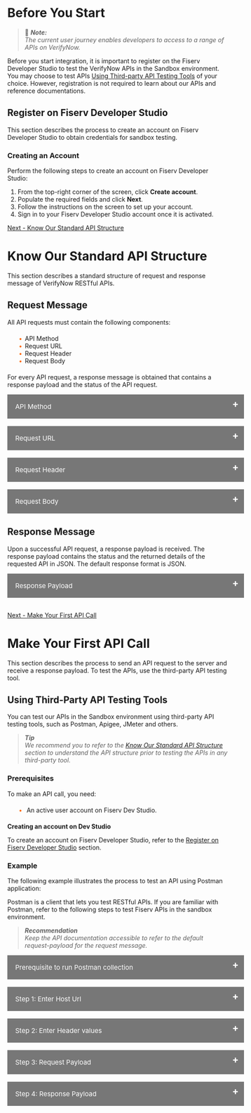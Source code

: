 <!-- 
type: tab 
titles: Before You Start, Know Our Standard API Structure, Make Your First API Call
-->



# Before You Start

<!-- theme: info -->

> :memo: _**Note:**  <br/>The current user journey enables developers to access to a range of APIs on VerifyNow._

  
Before you start integration, it is important to register on the Fiserv Developer Studio to test the VerifyNow APIs in the Sandbox environment. You may choose to test APIs <a href="?path=docs/getting-started/make-your-first-api-call.md#using-third-party-api-testing-tools" >Using  Third-party API Testing Tools</a> of your choice. However, registration is not required to learn about our APIs and reference documentations.
<!--

[![Video Thumbnail]][Video]  

-->

<!--[![Video Thumbnail]][Video1]  

[Video]: https://user-images.githubusercontent.com/81968767/231950346-2b13475d-f395-4b11-8a55-2d0c93f45813.mp4
[Video Thumbnail]: https://user-images.githubusercontent.com/81968767/232030323-bbde320a-2bf5-4e21-97c0-8fe1a8895913.png

[Video1]: https://github.com/Fiserv/banking-hub/assets/81706748/a776e7c8-bea8-410e-9529-43ca3968327d-->


## Register on Fiserv Developer Studio
This section describes the process to create an account on Fiserv Developer Studio to obtain credentials for sandbox testing.

### Creating an Account

Perform the following steps to create an account on Fiserv Developer Studio:
1.	From the top-right corner of the screen, click **Create account**.
2.	Populate the required fields and click **Next**.
3.	Follow the instructions on the screen to set up your account.
4.	Sign in to your Fiserv Developer Studio account once it is activated.




<a href="#tab-know_our_standard_api_structure" >Next - Know Our Standard API Structure</a>



<!-- type: tab -->



# Know Our Standard API Structure 

This section describes a standard structure of request and response message of VerifyNow RESTful APIs. 

## Request Message

All API requests must contain the following components:
<div class="card-body">
<ul>
<li>API Method</li>
<li>Request URL</li>
<li>Request Header</li>
<li>Request Body</li>
</ul>
</div>

For every API request, a response message is obtained that contains a response payload and the status of the API request.

<div class="collapsible-container">
<div>
   <input type="checkbox" class="collapsible-checkbox" id="section1">
    <label class="label-expand" for="section1">API Method</label>
    <div class="content-expand">
    <p>For security reasons, all API methods are set to POST or PUT, irrespective of the operation.</p>
    </div>
    </div>
    </br>
    <div>
    <input type="checkbox" class="collapsible-checkbox" id="section2">
    <label class="label-expand" for="section2">Request URL</label>
    <div class="content-expand">
    <p>Request URL is formed by appending Host URL and API path.</p>
    <h4>Request URL = Host URL + API path</h4>
    <p>The API path along with the method (POST or PUT) is listed under the API Explorer section of that API on Fiserv Developer Studio.Refer the following example to construct a request URL for <a href="../api/?type=post&path=/cashedgerws/verifynow/verify/v1">VerifyNow</a> API:</p>
     <img src="https://raw.githubusercontent.com/Fiserv/verifynow/develop/assets/images/verifynowservice.png"/>
     <p>If host URL of the product is https://qa-ft.onefiserv.net, then request URL will be:</p>
     <img src="https://raw.githubusercontent.com/Fiserv/verifynow/develop/assets/images/verifynow_hostandrequest_url.png">
    </div>
    </div>
    </br>
    <div>
    <input type="checkbox" class="collapsible-checkbox" id="section3">
    <label class="label-expand" for="section3">Request Header</label>
    <div class="content-expand">
    <p>Header parameters are common for all API requests of VerifyNow APIs.</p>
    <h4>Sample Header Example</h4>
<pre>
 <code>
"requestHeaders": [
							{
								"key": "AdminUserName",
								"value": "string"								
							},
							{
								"key": "AdminPassword",
								"value": "string"	
							},
							{
								"key": "HomeId",
								"value": "string"								
							},
							{
								"key": "Content-Type",
								"value": "application/json"
							}
						]
</code>
</pre>
   </div>
    </div>
    </br>
    <div>
    <input type="checkbox" class="collapsible-checkbox" id="section4">
    <label class="label-expand" for="section4">Request Body</label>
    <div class="content-expand">
    <p>The request body of an API changes based on the type of request being processed. Request body contains the detailed information that is required to perform a particular type of request.</p>
    <h4>Request Payload</h4>
    <p>The following example shows the sample request payload for <b>VerifyNow</b> API request.</p>
    <pre>
    <code>
    {
  "VerifyNowRequest": {
    "requestId": "string",
    "profile": {
      "email": "string",
      "firstName": "string",
      "lastName": "string",
      "userId": "string"
    },
    "profileDetails": {
      "ssn": "string",
      "address": {
        "addressLine1": "string",
        "city": "string",
        "state": "string",
        "zipCode": "string"
      },
      "phoneNumber": "string"
    },
    "accountOwnershipVerification": {
      "instantVerification": {
        "enable": "string"
      },
      "trialDepositVerification": {
        "enable": "string"
      }
    }
  }
}
</code>
</pre>
    </div>
    </div>
    </div>

<!--### API Method

For security reasons, all API methods are set to POST or PUT, irrespective of the operation. 

### Request URL

Request URL is formed by appending Host URL and API path. 


 theme: info 
 **Request URL = Host URL + API path**


The API path along with the method (POST or PUT) is listed under the API Explorer section of that API on Fiserv Developer Studio. 
Refer the following example to construct a request URL for [**verify now**](../api/?type=post&path=/cashedgerws/verifynow/verify/v1) API:

![image](../assets/images/verifynowservice.png)


If host URL of the product is https://qa-ft.onefiserv.net, then request URL will be:

![image](../assets/images/verifynow_hostandrequest_url.png)




### Request Header
  
  
Header parameters are common for all API requests of Verify Now APIs. 

**Sample Header Example**
```
"requestHeaders": [
							{
								"key": "AdminUserName",
								"value": "string"								
							},
							{
								"key": "AdminPassword",
								"value": "string"	
							},
							{
								"key": "HomeId",
								"value": "string"								
							},
							{
								"key": "Content-Type",
								"value": "application/json"
							}
						]

```

### Request Body

The request body of an API changes based on the type of request being processed. Request body contains the detailed information that is required to perform a particular type of request.

**Request Payload** 

The following example shows the sample request payload for **verify now** API request.

```
{
  "VerifyNowRequest": {
    "requestId": "string",
    "profile": {
      "email": "string",
      "firstName": "string",
      "lastName": "string",
      "userId": "string"
    },
    "profileDetails": {
      "ssn": "string",
      "address": {
        "addressLine1": "string",
        "city": "string",
        "state": "string",
        "zipCode": "string"
      },
      "phoneNumber": "string"
    },
    "accountOwnershipVerification": {
      "instantVerification": {
        "enable": "string"
      },
      "trialDepositVerification": {
        "enable": "string"
      }
    }
  }
}
```
 -->


## Response Message

Upon a successful API request, a response payload is received. The response payload contains the status and the returned details of the requested API in JSON. The default response format is JSON.


<div class="collapsible-container">
<div>
   <input type="checkbox" class="collapsible-checkbox" id="section5">
    <label class="label-expand" for="section5">Response Payload</label>
    <div class="content-expand">
    <p>The following example shows the sample response payload for <b>VerifyNow</b> API request.</p>
    <pre>
    <code>
    {
    "requestId" : "string",
    "token" : "string",
    "profileInfo" : {
        "profileId" : "string",
        "profileStatus" : "string"
    },
    "status" : {
        "statusCode" : "string",
        "statusDesc" : "string",
        "statusType" : "string"
}
}
    </code>
    </pre>
    <p>To view the API documentation of <b>VerifyNow</b> API in API Explorer, <a href="../api/?type=post&path=/cashedgerws/verifynow/verify/v1">click here</a></p>
    </div>
    </div>
    </br>
    </div>
     

<!-- ### Response Payload

The following example shows the sample response payload for **verify now** API request.

```
{
    "requestId" : "string",
    "token" : "string",
    "profileInfo" : {
        "profileId" : "string",
        "profileStatus" : "string"
    },
    "status" : {
        "statusCode" : "string",
        "statusDesc" : "string",
        "statusType" : "string"
}
}
```

To view the API documentation of **verify now** API in API Explorer, [click here](../api/?type=post&path=/cashedgerws/verifynow/verify/v1).-->



 [Next - Make Your First API Call](#tab-make_your_first_api_call) 



<!-- type: tab -->



# Make Your First API Call

This section describes the process to send an API request to the server and receive a response payload. To test the APIs, use the third-party API testing tool.

## Using Third-Party API Testing Tools

You can test our APIs in the Sandbox environment using third-party API testing tools, such as Postman, Apigee, JMeter and others.


<!-- theme: info -->

> _**Tip**  <br> We recommend you to refer to the <a href="?path=docs/getting-started/know-our-standard-api-structure.md#know-our-standard-api-structure" title="Click to open">Know Our Standard API Structure</a> section to understand the API structure prior to testing the APIs in any third-party tool._


### Prerequisites
To make an API call, you need:
<div class="card-body">
<ul>
<li> An active user account on Fiserv Dev Studio.</li>
</ul>
</div>

**Creating an account on Dev Studio**


To create an account on Fiserv Developer Studio, refer to the [Register on Fiserv Developer Studio](?path=docs/getting-started/before-you-start.md#register-on-fiserv-developer-studio) section. 


### Example
  
The following example illustrates the process to test an API using Postman application:
  
  
Postman is a client that lets you test RESTful APIs. If you are familiar with Postman, refer to the following steps to test Fiserv APIs in the sandbox environment. 
  
<!-- theme: info -->  

> _**Recommendation**  <br> Keep the API documentation accessible to refer to the default request-payload for the request message._


<div class="collapsible-container">
<div>
   <input type="checkbox" class="collapsible-checkbox" id="section6">
    <label class="label-expand" for="section6">Prerequisite to run Postman collection</label>
    <div class="content-expand">
    <p>To  test an API using Postman application: </p>
    <p>1. Open a web or desktop application of Postman.</p>
    <p>2.	Create a new HTTP request.</p>
    <p>3.	Set the API method to POST or PUT, as mentioned in the API document which you want to test. </p>
    <p class="block-quote">Note: <br/>API method of all Fiserv APIs is either set to POST or PUT for all operations.</p>
    <p>4.	Insert the request URL. </p>
    <p>5.	Add Header as new parameters under the <b>Headers</b> section and insert the value in JSON format.</p>
    <p>6.	Insert the request-payload under the <b>Body</b> tab. Make sure that the <b>raw</b> radio button is activated and the text format is set to <b>JSON</b>.</p>
    <br/>
    <img src="https://raw.githubusercontent.com/Fiserv/verifynow/develop/assets/images/Jsonselection_body.png"/><br/>
    <p class="block-quote">Note: <br/>Default request-payload can be copied from the API Explorer document and you may modify certain fields as mentioned in the documentation.</p>
    <p>7.	Modify the field values in JSON code that you want to test.</p>
    <p>8. Click <b>Send</b>. API response is generated in the Response section.</p>
    </div>
    </div>
    </br>
    </div>
    

<!--#### Prerequisite to run Postman collection


To  test an API using Postman application: 

1. Open a web or desktop application of Postman.
2.	Create a new HTTP request.
3.	Set the API method to POST or PUT, as mentioned in the API document which you want to test. 
   
    #### Note
    
  API method of all Fiserv APIs is either set to POST or PUT for all operations.

4.	Insert the request URL.     
5.	Add Header as new parameters under the **Headers** section and insert the value in JSON format.
6.	Insert the request-payload under the **Body** tab. Make sure that the **raw** radio button is activated and the text format is set to **JSON**. 
  
    <kbd><img src="https://raw.githubusercontent.com/Fiserv/verifynow/develop/assets/images/Jsonselection_body.png" width="70%" /></kbd><br>
    
    
    > #### Note
    >
    > Default request-payload can be copied from the API Explorer document and you may modify certain fields as mentioned in the documentation.
  
7.	Modify the field values in JSON code that you want to test. 
8.	Click **Send**. API response is generated in the Response section. -->

<div class="collapsible-container">
<div>
   <input type="checkbox" class="collapsible-checkbox" id="section7">
    <label class="label-expand" for="section7">Step 1:  Enter Host Url</label>
    <div class="content-expand">
    <img src="https://raw.githubusercontent.com/Fiserv/verifynow/develop/assets/images/verifynowurl.png">
    </div>
    </div>
    </br>
    <div>
    <input type="checkbox" class="collapsible-checkbox" id="section8">
    <label class="label-expand" for="section8">Step 2: Enter Header values</label>
    <div class="content-expand">
    <img src="https://raw.githubusercontent.com/Fiserv/verifynow/develop/assets/images/verifynow_HeaderDetails.png">
    </div>
    </div>
    </br>
    <div>
    <input type="checkbox" class="collapsible-checkbox" id="section9">
    <label class="label-expand" for="section9">Step 3: Request Payload</label>
    <div class="content-expand">
    <img src="https://raw.githubusercontent.com/Fiserv/verifynow/develop/assets/images/verifynowrequest.png">
    </div>
    </div>
    </br>
    <div>
    <input type="checkbox" class="collapsible-checkbox" id="section10">
    <label class="label-expand" for="section10">Step 4: Response Payload</label>
    <div class="content-expand">
    <img src="https://raw.githubusercontent.com/Fiserv/verifynow/develop/assets/images/verifynowresponse.png">
    </div>
    </div>
    </br>
    </div>


<!--#### STEP 1:

Enter Host Url.

![image](../assets/images/Verifynow_Url.png)

#### STEP 2:

Enter Header values. 

![image](../assets/images/verifynow_HeaderDetails.png)R

#### STEP 3:

Request Payload.

![image](../assets/images/Verifynow_Request.png)

#### STEP 4:

Response Payload.

![image](../assets/images/Verifynow_Repsonse.png)-->
  
  

<!-- type: tab-end -->


<style>

    .collapsible-container {
        width: 100%;
    }

    .collapsible-checkbox {
        display: none;
    }

    .label-expand {
        background-color: #777;
        color: white;
        cursor: pointer;
        padding: 18px;
        width: 100%;
        border: none;
        text-align: left;
        outline: none;
        font-size: 15px;
        display: block;
        position: relative;
    }
   .label-expand::after{
        content: '+';
        font-size: 22px;
        font-weight: bold;
        position: absolute;
        right: 12px;
        top: 8px;
    }
    input:checked + label::after {
        content: '-';
        font-size: 22px;
        right: 14px;
        top: 8px;
    }

    .collapsible-checkbox:checked+.label-expand {
        background-color: #555;
    }

    .content-expand {
        padding: 0 18px;
        display: none;
        overflow: hidden;
        background-color: #f1f1f1;
    }

    .collapsible-checkbox:checked+.label-expand+.content-expand {
        display: block;
    }


    .block-quote {
        padding: 1em;
        color: #6a737d;
        border-left: 0.375em solid #40a9ff;
        background: #e6f7ff;
        border-radius: 3px;
    }

    .content-left {
        width: 50%
    }

    .image-otp {
        width: 40%
    }

    .content-body {
        display: flex;
        align-items: center;
        justify-content: space-between;
        padding: 20px;
    }

    .image-center {
      display: block;
      margin-left: auto;
      margin-right: auto;
      width: 70%;
    }
    
    .card-body {
        margin: 20px;
    }
    .card-body ul {
        list-style: none;
        padding-left: 20px;
    }
    .card-body ul li::before {
        content: "\2022";
        font-size: 1em;
        color: #f60;
        display: inline-block;
        width: 1em;
        margin-left: -1em;
    }
    .markdown-body pre{
     background-color: #FFFFFF;
    }
</style>

